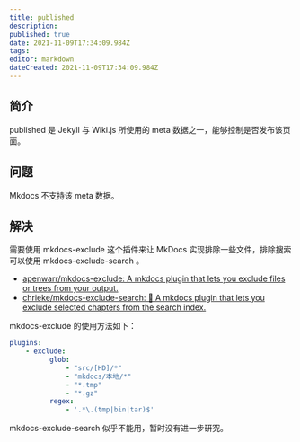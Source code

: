 ```yaml
---
title: published
description: 
published: true
date: 2021-11-09T17:34:09.984Z
tags:
editor: markdown
dateCreated: 2021-11-09T17:34:09.984Z
---
```


## 简介

published 是 Jekyll 与 Wiki.js 所使用的 meta 数据之一，能够控制是否发布该页面。

## 问题

Mkdocs 不支持该 meta 数据。

## 解决

需要使用 mkdocs-exclude 这个插件来让 MkDocs 实现排除一些文件，排除搜索可以使用 mkdocs-exclude-search 。

+ [apenwarr/mkdocs-exclude: A mkdocs plugin that lets you exclude files or trees from your output.](https://github.com/apenwarr/mkdocs-exclude)
+ [chrieke/mkdocs-exclude-search: 🔎 A mkdocs plugin that lets you exclude selected chapters from the search index.](https://github.com/chrieke/mkdocs-exclude-search)

mkdocs-exclude 的使用方法如下：

```YAML
plugins:
    - exclude:
          glob:
              - "src/[HD]/*"
              - "mkdocs/本地/*"
              - "*.tmp"
              - "*.gz"
          regex:
              - '.*\.(tmp|bin|tar)$'
```

mkdocs-exclude-search 似乎不能用，暂时没有进一步研究。
